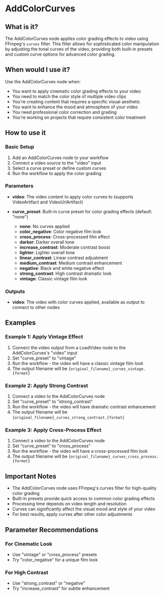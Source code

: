 # AddColorCurves

## What is it?

The AddColorCurves node applies color grading effects to video using FFmpeg's `curves` filter. This filter allows for sophisticated color manipulation by adjusting the tonal curves of the video, providing both built-in presets and custom curve options for advanced color grading.

## When would I use it?

Use the AddColorCurves node when:

- You want to apply cinematic color grading effects to your video
- You need to match the color style of multiple video clips
- You're creating content that requires a specific visual aesthetic
- You want to enhance the mood and atmosphere of your video
- You need professional color correction and grading
- You're working on projects that require consistent color treatment

## How to use it

### Basic Setup

1. Add an AddColorCurves node to your workflow
1. Connect a video source to the "video" input
1. Select a curve preset or define custom curves
1. Run the workflow to apply the color grading

### Parameters

- **video**: The video content to apply color curves to (supports VideoArtifact and VideoUrlArtifact)

- **curve_preset**: Built-in curve preset for color grading effects (default: "none")

    - **none**: No curves applied
    - **color_negative**: Color negative film look
    - **cross_process**: Cross-processed film effect
    - **darker**: Darker overall tone
    - **increase_contrast**: Moderate contrast boost
    - **lighter**: Lighter overall tone
    - **linear_contrast**: Linear contrast adjustment
    - **medium_contrast**: Medium contrast enhancement
    - **negative**: Black and white negative effect
    - **strong_contrast**: High contrast dramatic look
    - **vintage**: Classic vintage film look



### Outputs

- **video**: The video with color curves applied, available as output to connect to other nodes

## Examples

### Example 1: Apply Vintage Effect

1. Connect the video output from a LoadVideo node to the AddColorCurves's "video" input
1. Set "curve_preset" to "vintage"
1. Run the workflow - the video will have a classic vintage film look
1. The output filename will be `{original_filename}_curves_vintage.{format}`

### Example 2: Apply Strong Contrast

1. Connect a video to the AddColorCurves node
1. Set "curve_preset" to "strong_contrast"
1. Run the workflow - the video will have dramatic contrast enhancement
1. The output filename will be `{original_filename}_curves_strong_contrast.{format}`

### Example 3: Apply Cross-Process Effect

1. Connect a video to the AddColorCurves node
1. Set "curve_preset" to "cross_process"
1. Run the workflow - the video will have a cross-processed film look
1. The output filename will be `{original_filename}_curves_cross_process.{format}`

## Important Notes

- The AddColorCurves node uses FFmpeg's curves filter for high-quality color grading
- Built-in presets provide quick access to common color grading effects
- Processing time depends on video length and resolution
- Curves can significantly affect the visual mood and style of your video
- For best results, apply curves after other color adjustments

## Parameter Recommendations

### For Cinematic Look
- Use "vintage" or "cross_process" presets
- Try "color_negative" for a unique film look

### For High Contrast
- Use "strong_contrast" or "negative"
- Try "increase_contrast" for subtle enhancement




